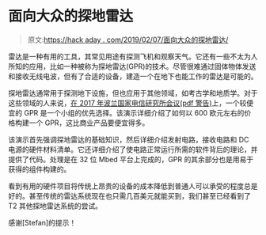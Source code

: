# 面向大众的探地雷达

> 原文:[https://hack aday . com/2019/02/07/面向大众的探地雷达/](https://hackaday.com/2019/02/07/ground-penetrating-radar-for-the-masses/)

雷达是一种有用的工具，其常见用途有探测飞机和观察天气。它还有一些不太为人所知的应用，比如一种被称为探地雷达(GPR)的技术。尽管很难通过固体物体发送和接收无线电波，但有了合适的设备，建造一个在地下也能工作的雷达是可能的。

探地雷达通常用于探测地下设施，但也应用于其他领域，如考古学和地质学。对于这些领域的人来说，[在 2017 年波兰国家电信研究所会议(pdf 警告)](http://gpradar.eu/onewebmedia/TU1208_GPRforeducationaluse_November2017_FerraraChizhPietrelli.pdf?bcsi_scan_fd86d3dd427d821e=0&amp;bcsi_scan_filename=TU1208_GPRforeducationaluse_November2017_FerraraChizhPietrelli.pdf)上，一个较便宜的 GPR 是一个小组的优先选择。该演示详细介绍了如何以 600 欧元左右的价格构建一个 GPR，这比商业产品要便宜得多。

该演示首先强调探地雷达的基础知识，然后详细介绍发射电路，接收电路和 DC 电源的硬件材料清单。它还详细介绍了使电路正常运行所需的软件背后的理论，并提供了代码。处理是在 32 位 Mbed 平台上完成的，GPR 的其余部分也是用易于获得的组件构建的。

看到有用的硬件项目将传统上昂贵的设备的成本降低到普通人可以承受的程度总是好的。甚至传统的雷达系统现在也只需几百美元就能买到，我们甚至已经看到了 T2 其他探地雷达系统的尝试。

感谢[Stefan]的提示！